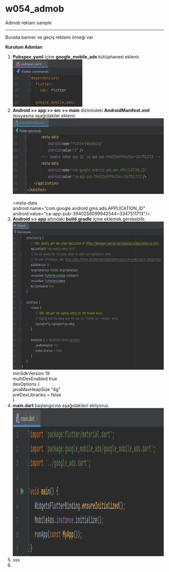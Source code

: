 # w054_admob

Admob reklam sample
<HR>
Burada banner ve geçiş reklamı örneği var


<B>Kurulum Adımları</B><BR>
1. <B>Pubspec.yaml</B> içine <B>google_mobile_ads</B> kütüphanesi eklenir.<BR>
   <img src="https://github.com/VedatBiner/flutter-codes/blob/master/widgets_templates/w054_admob/screen_shots/img-01.png" height="150em"/> <BR>
2. <B>Android >> app >> src >> main</B> dizinindeki <B>AndroidManifest.xml</B> dosyasına aşağıdakiler eklenir. <BR>
   <img src="https://github.com/VedatBiner/flutter-codes/blob/master/widgets_templates/w054_admob/screen_shots/img-02.png" height="240em"/> <BR>
   <!-- Sample AdMob app ID: ca-app-pub-3940256099942544~3347511713 --> <BR>
   <meta-data <BR>
       android:name="com.google.android.gms.ads.APPLICATION_ID" <BR>
       android:value="ca-app-pub-3940256099942544~3347511713"/> <BR>
3. <B>Android >> app</B> altındaki <B>build.gradle</B> içine eklemek gerekebilir.<BR>
   <img src="https://github.com/VedatBiner/flutter-codes/blob/master/widgets_templates/w054_admob/screen_shots/img-03.png" height="470em"/> <BR>
   minSdkVersion 19<BR>
   multiDexEnabled true<BR>
   dexOptions { <BR>
   javaMaxHeapSize "4g" <BR>
   preDexLibraries = false <BR>
   } <BR>
4. <B>main.dart</B> başlangıcına aşağıdakileri ekliyoruz. <BR>
   <img src="https://github.com/VedatBiner/flutter-codes/blob/master/widgets_templates/w054_admob/screen_shots/img-04.png" height="470em"/> <BR>
5. sss
6. 